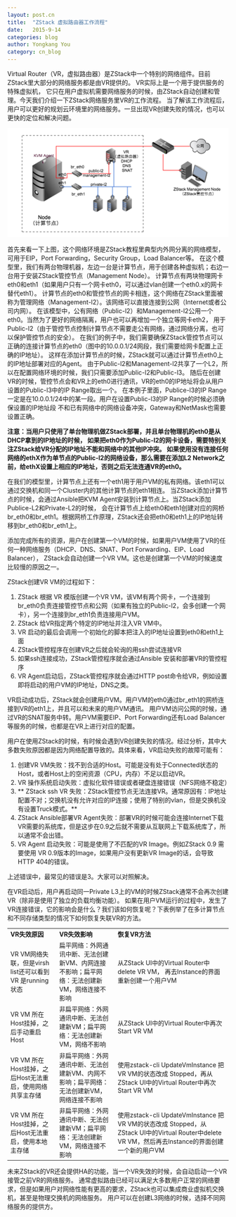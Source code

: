 ```yaml
---
layout: post.cn
title:  "ZStack 虚拟路由器工作流程"
date:   2015-9-14
categories: blog
author: Yongkang You
category: cn_blog
---
```


Virtual Router（VR，虚拟路由器）是ZStack中一个特别的网络组件。目前ZStack里大部分的网络服务都是由VR提供的。
VR实际上是一个用于提供服务的特殊虚拟机，
它只在用户虚拟机需要网络服务的时候，由ZStack自动创建和管理。今天我们介绍一下ZStack网络服务里VR的工作流程。
当了解该工作流程后，用户可以更好的规划云环境里的网络服务。一旦出现VR创建失败的情况，也可以更快的定位和解决问题。

<img  class="img-responsive"  src="/images/blogs/misc/zstack-create-vm-process.png">

首先来看一下上图，这个网络环境是ZStack教程里典型内外网分离的网络模型，可用于EIP，Port Forwarding，Security Group，Load Balancer等。
在这个模型里，我们有两台物理机器，左边一台是计算节点，用于创建各种虚拟机；右边一台用于安装ZStack管控节点（Management Node）。
计算节点有两块物理网卡eth0和eth1（如果用户只有一个网卡eth0，可以通过vlan创建一个eth0.x的网卡替代eth1）。
计算节点的eth0和管控节点的网卡相连，这个网络在ZStack里面被称为管理网络（Management-l2）。该网络可以直接连接到公网（Internet或者公司内网）。
在该模型中，公有网络（Public-l2）和Management-l2公用一个eth0。当然为了更好的网络隔离，用户也可以再增加一个独立等网卡eth2，
用于Public-l2（由于管控节点控制计算节点不需要走公有网络，通过网络分离，也可以保护管控节点的安全）。
在我们的例子中，我们需要确保ZStack管控节点可以正确的连接计算节点的eth0（图中的10.0.0.1/24网段，我们需要给网卡配置上正确的IP地址）。
这样在添加计算节点的时候，ZStack就可以通过计算节点eth0上的IP地址部署对应的Agent。
由于Public-l2和Management-l2共享了一个L2，所以在配置网络环境的时候，我们只需要添加Public-l2和Public-l3。
随后在创建VR的时候，管控节点会和VR上的eth0进行通讯，VR的eth0的IP地址将会从用户设置的Public-l3中的IP Range取出一个。
在本例子里面，Publice-l3的IP Range一定是在10.0.0.1/24中的某一段。用户在设置Public-l3的IP Range的时候必须确保设置的IP地址段
不和已有网络中的网络设备冲突，Gateway和NetMask也需要设置正确。

**注意：当用户只使用了单台物理机做ZStack部署，并且单台物理机的eth0是从DHCP拿到的IP地址的时候，
如果把eth0作为Public-l2的网卡设备，需要特别关注ZStack给VR分配的IP地址不能和网络中的其他IP冲突。
如果使用没有连接任何网络的ethX作为单节点的Public-l2的网络设备，那么需要在添加L2 Network之前，给ethX设置上相应的IP地址，否则之后无法连通VR的eth0。**

在我们的模型里，计算节点上还有一个eth1用于用户VM的私有网络。该eth1可以通过交换机和同一个Cluster内的其他计算节点的eth1相连。
当ZStack添加计算节点的时候，会通过Ansible把KVM Agent安装到计算节点上。当ZStack添加Publice-L2和Private-L2的时候，
会在计算节点上给eth0和eth1创建对应的网桥br_eth0和br_eth1。根据网桥工作原理，ZStack还会把eth0和eth1上的IP地址转移到br_eth0和br_eth1上。

添加完成所有的资源，用户在创建第一个VM的时候，如果用户VM使用了VR的任何一种网络服务（DHCP、DNS、SNAT、Port Forwarding、EIP、Load Balancer），
ZStack会自动创建一个VR VM。这也是创建第一个VM的时候速度比较慢的原因之一。

ZStack创建VR VM的过程如下：

 1. ZStack 根据 VR 模版创建一个VR VM，该VM有两个网卡，一个连接到br_eth0负责连接管控节点和公网（如果有独立的Public-l2，会多创建一个网卡），另一个连接到br_eth1负责连接用户VM。
 2. ZStack 给VR指定两个特定的IP地址并注入VR VM中。
 3. VR 启动的最后会调用一个初始化的脚本把注入的IP地址设置到eth0和eth1上面
 4. ZStack管控程序在创建VR之后就会轮询的用ssh尝试连接VR
 5. 如果ssh连接成功，ZStack管控程序就会通过Ansible 安装和部署VR的管控程序
 6. VR Agent启动后，ZStack管控程序就会通过HTTP post命令给VR，例如设置即将启动的用户VM的IP地址，DNS之类。

VR启动成功后，ZStack就会创建用户VM。用户VM的eth0通过br_eth1的网桥连接到VR的eth1上，并且可以和未来的用户VM通讯。
用户VM访问公网的时候，通过VR的SNAT服务中转。用户VM需要EIP、Port Forwarding还有Load Balancer等服务的时候，也都是在VR上进行对应的配置。

用户在使用ZStack的时候，有时候会遇到VR创建失败的情况。经过分析，其中大多数失败原因都是因为网络配置导致的。具体来看，VR启动失败的故障可能有：

 1. 创建VR VM失败：找不到合适的Host。可能是没有处于Connected状态的Host，或者Host上的空闲资源（CPU，内存）不足以启动VR。
 2. VR 操作系统启动失败：虚拟化软件错误或者硬盘连接错误（NFS网络不稳定）
 3. ** ZStack ssh VR 失败：ZStack管控节点无法连接VR。通常原因有：IP地址配置不对；交换机没有允许对应的IP连接；使用了特别的vlan，但是交换机没有设置Truck模式。**
 4. ZStack Ansible部署VR Agent失败：部署VR的时候可能会连接Internet下载VR需要的系统库，但是这步在0.9之后就不需要从互联网上下载系统库了，所以通常不会出错。
 5. VR Agent 启动失败：可能是使用了不匹配的VR Image。例如ZStack 0.9 需要使用 VR 0.9版本的Image，如果用户没有更新VR Image的话，会导致HTTP 404的错误。

上述错误中，最常见的错误是3。大家可以对照解决。

在VR启动后，用户再启动同一Private L3上的VM的时候ZStack通常不会再次创建VR（除非是使用了独立的负载均衡功能）。
如果在用户VM运行的过程中，发生了VR连接错误，它的影响会是什么？我们该如何恢复呢？下表例举了在多计算节点和不同存储类型的情况下如何恢复失联VR的方法。

<table class="table table-striped table-bordered">
  <tr>
    <td><b>VR失效原因</b></td>
    <td><b>VR失效影响</b></td>
    <td><b>恢复VR方法</b></td>
  </tr>
  <tr>
    <td>VR VM网络失联，但是virsh list还可以看到VR 是running状态</td>
    <td>扁平网络：外网通讯中断、无法创建新VM、内网连接不影响；扁平网络：无法创建新VM，网络连接不影响</td>
    <td>从ZStack UI中的Virtual Router中delete VR VM， 再去Instance的界面重新创建一个用户VM</td>
  </tr>
  <tr>
    <td>VR VM 所在Host挂掉，之后手动重启Host</td>
    <td>非扁平网络：外网通讯中断、无法创建新VM；扁平网络：无法创建新VM，网络不影响</td>
    <td>从ZStack UI中的Virtual Router中再次Start VR VM</td>
  </tr>
  <tr>
    <td>VR VM 所在Host挂掉，之后Host无法重启，使用网络共享主存储</td>
    <td>非扁平网络：外网通讯中断、无法创建新VM、内网不影响；扁平网络：无法创建新VM，网络连接不影响</td>
    <td>使用zstack-cli UpdateVmInstance 把VR VM的状态改成 Stopped，再从ZStack UI中的Virtual Router中再次Start VR VM</td>
  </tr>
  <tr>
    <td>VR VM 所在Host挂掉，之后Host无法重启，使用本地主存储</td>
    <td>非扁平网络：外网通讯中断、无法创建新VM；扁平网络：无法创建新VM，网络连接不影响</td>
    <td>使用zstack-cli UpdateVmInstance 把VR VM的状态改成 Stopped，从ZStack UI中的Virtual Router中delete VR VM，然后再去Instance的界面创建一个新的用户VM</td>
  </tr>
</table>

未来ZStack的VR还会提供HA的功能，当一个VR失效的时候，会自动启动一个VR接管之前VR的网络服务。
通常虚拟路由已经可以满足大多数用户正常的网络要求，但是如果用户对网络性能有更高的要求，ZStack也可以集成商业虚拟机交换机，甚至是物理交换机的网络服务。
用户可以在创建L3网络的时候，选择不同网络服务的提供方。
